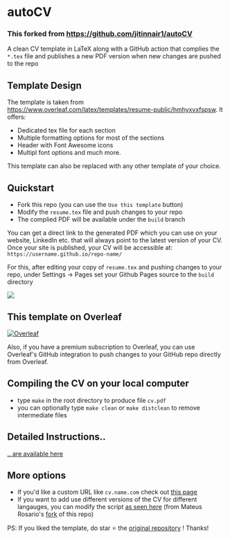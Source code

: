 # autoCV

### This forked from https://github.com/jitinnair1/autoCV

A clean CV template in LaTeX along with a GitHub action that complies the `*.tex` file and publishes a new PDF version when new changes are pushed to the repo

## Template Design

The template is taken from https://www.overleaf.com/latex/templates/resume-public/hmhyxvxfspsw. It offers:
- Dedicated tex file for each section
- Multiple formatting options for most of the sections
- Header with Font Awesome icons
- Multipl font options
and much more.

This template can also be replaced with any other template of your choice.

## Quickstart
- Fork this repo (you can use the `Use this template` button)
- Modify the `resume.tex` file and push changes to your repo
- The complied PDF will be available under the `build` branch

You can get a direct link to the generated PDF which you can use on your website, LinkedIn etc. that will always point to the latest version of your CV. Once your site is published, your CV will be accessible at: `https://username.github.io/repo-name/`

For this, after editing your copy of `resume.tex` and pushing changes to your repo, under Settings -> Pages set your Github Pages source to the `build` directory

![](https://i.imgur.com/lwATw1o.png)

## This template on Overleaf

<a href="https://www.overleaf.com/latex/templates/resume-public/hmhyxvxfspsw"><img alt="Overleaf" src="https://img.shields.io/badge/Overleaf-47A141.svg?style=for-the-badge&logo=Overleaf&logoColor=white"/></a>

Also, if you have a premium subscription to Overleaf, you can use Overleaf's GitHub integration to push changes to your GitHub repo directly from Overleaf.

## Compiling the CV on your local computer
- type `make` in the root directory to produce file `cv.pdf`
- you can optionally type `make clean` or `make distclean` to remove intermediate files

## Detailed Instructions..

[.. are available here](https://github.com/jitinnair1/autoCV/wiki/How-to-use-autoCV:-Detailed-Instructions)

## More options
- If you'd like a custom URL like `cv.name.com` check out [this page](https://github.com/jitinnair1/autoCV/wiki/Custom-URL-for-your-CV)
- If you want to add use different versions of the CV for different langauges, you can modify the script [as seen here](https://github.com/MateusRosario/myAutoCV/blob/main/.github/workflows/build.yml) (from Mateus Rosario's [fork](https://github.com/MateusRosario/myAutoCV) of this repo)  


PS: If you liked the template, do star :star: the [original repository](https://github.com/jitinnair1/autoCV) ! Thanks!
